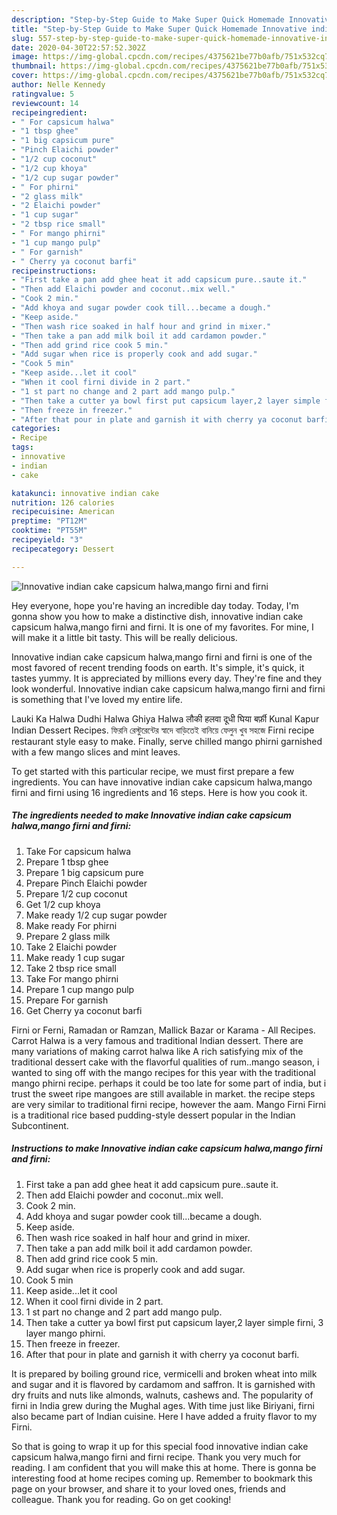 ```yaml
---
description: "Step-by-Step Guide to Make Super Quick Homemade Innovative indian cake capsicum halwa,mango firni and firni"
title: "Step-by-Step Guide to Make Super Quick Homemade Innovative indian cake capsicum halwa,mango firni and firni"
slug: 557-step-by-step-guide-to-make-super-quick-homemade-innovative-indian-cake-capsicum-halwa-mango-firni-and-firni
date: 2020-04-30T22:57:52.302Z
image: https://img-global.cpcdn.com/recipes/4375621be77b0afb/751x532cq70/innovative-indian-cake-capsicum-halwamango-firni-and-firni-recipe-main-photo.jpg
thumbnail: https://img-global.cpcdn.com/recipes/4375621be77b0afb/751x532cq70/innovative-indian-cake-capsicum-halwamango-firni-and-firni-recipe-main-photo.jpg
cover: https://img-global.cpcdn.com/recipes/4375621be77b0afb/751x532cq70/innovative-indian-cake-capsicum-halwamango-firni-and-firni-recipe-main-photo.jpg
author: Nelle Kennedy
ratingvalue: 5
reviewcount: 14
recipeingredient:
- " For capsicum halwa"
- "1 tbsp ghee"
- "1 big capsicum pure"
- "Pinch Elaichi powder"
- "1/2 cup coconut"
- "1/2 cup khoya"
- "1/2 cup sugar powder"
- " For phirni"
- "2 glass milk"
- "2 Elaichi powder"
- "1 cup sugar"
- "2 tbsp rice small"
- " For mango phirni"
- "1 cup mango pulp"
- " For garnish"
- " Cherry ya coconut barfi"
recipeinstructions:
- "First take a pan add ghee heat it add capsicum pure..saute it."
- "Then add Elaichi powder and coconut..mix well."
- "Cook 2 min."
- "Add khoya and sugar powder cook till...became a dough."
- "Keep aside."
- "Then wash rice soaked in half hour and grind in mixer."
- "Then take a pan add milk boil it add cardamon powder."
- "Then add grind rice cook 5 min."
- "Add sugar when rice is properly cook and add sugar."
- "Cook 5 min"
- "Keep aside...let it cool"
- "When it cool firni divide in 2 part."
- "1 st part no change and 2 part add mango pulp."
- "Then take a cutter ya bowl first put capsicum layer,2 layer simple firni, 3 layer mango phirni."
- "Then freeze in freezer."
- "After that pour in plate and garnish it with cherry ya coconut barfi."
categories:
- Recipe
tags:
- innovative
- indian
- cake

katakunci: innovative indian cake 
nutrition: 126 calories
recipecuisine: American
preptime: "PT12M"
cooktime: "PT55M"
recipeyield: "3"
recipecategory: Dessert

---
```



![Innovative indian cake capsicum halwa,mango firni and firni](https://img-global.cpcdn.com/recipes/4375621be77b0afb/751x532cq70/innovative-indian-cake-capsicum-halwamango-firni-and-firni-recipe-main-photo.jpg)

Hey everyone, hope you're having an incredible day today. Today, I'm gonna show you how to make a distinctive dish, innovative indian cake capsicum halwa,mango firni and firni. It is one of my favorites. For mine, I will make it a little bit tasty. This will be really delicious.

Innovative indian cake capsicum halwa,mango firni and firni is one of the most favored of recent trending foods on earth. It's simple, it's quick, it tastes yummy. It is appreciated by millions every day. They're fine and they look wonderful. Innovative indian cake capsicum halwa,mango firni and firni is something that I've loved my entire life.

Lauki Ka Halwa Dudhi Halwa Ghiya Halwa लौकी हलवा दूधी घिया बर्फ़ी Kunal Kapur Indian Dessert Recipes. ফিরনি রেস্টুরেন্টের স্বাদে বাড়িতেই বানিয়ে ফেলুন খুব সহজে Firni recipe restaurant style easy to make. Finally, serve chilled mango phirni garnished with a few mango slices and mint leaves.


To get started with this particular recipe, we must first prepare a few ingredients. You can have innovative indian cake capsicum halwa,mango firni and firni using 16 ingredients and 16 steps. Here is how you cook it.

<!--inarticleads1-->

##### The ingredients needed to make Innovative indian cake capsicum halwa,mango firni and firni:

1. Take  For capsicum halwa
1. Prepare 1 tbsp ghee
1. Prepare 1 big capsicum pure
1. Prepare Pinch Elaichi powder
1. Prepare 1/2 cup coconut
1. Get 1/2 cup khoya
1. Make ready 1/2 cup sugar powder
1. Make ready  For phirni
1. Prepare 2 glass milk
1. Take 2 Elaichi powder
1. Make ready 1 cup sugar
1. Take 2 tbsp rice small
1. Take  For mango phirni
1. Prepare 1 cup mango pulp
1. Prepare  For garnish
1. Get  Cherry ya coconut barfi


Firni or Ferni, Ramadan or Ramzan, Mallick Bazar or Karama - All Recipes. Carrot Halwa is a very famous and traditional Indian dessert. There are many variations of making carrot halwa like A rich satisfying mix of the traditional dessert cake with the flavorful qualities of rum..mango season, i wanted to sing off with the mango recipes for this year with the traditional mango phirni recipe. perhaps it could be too late for some part of india, but i trust the sweet ripe mangoes are still available in market. the recipe steps are very similar to traditional firni recipe, however the aam. Mango Firni Firni is a traditional rice based pudding-style dessert popular in the Indian Subcontinent. 

<!--inarticleads2-->

##### Instructions to make Innovative indian cake capsicum halwa,mango firni and firni:

1. First take a pan add ghee heat it add capsicum pure..saute it.
1. Then add Elaichi powder and coconut..mix well.
1. Cook 2 min.
1. Add khoya and sugar powder cook till...became a dough.
1. Keep aside.
1. Then wash rice soaked in half hour and grind in mixer.
1. Then take a pan add milk boil it add cardamon powder.
1. Then add grind rice cook 5 min.
1. Add sugar when rice is properly cook and add sugar.
1. Cook 5 min
1. Keep aside...let it cool
1. When it cool firni divide in 2 part.
1. 1 st part no change and 2 part add mango pulp.
1. Then take a cutter ya bowl first put capsicum layer,2 layer simple firni, 3 layer mango phirni.
1. Then freeze in freezer.
1. After that pour in plate and garnish it with cherry ya coconut barfi.


It is prepared by boiling ground rice, vermicelli and broken wheat into milk and sugar and it is flavored by cardamom and saffron. It is garnished with dry fruits and nuts like almonds, walnuts, cashews and. The popularity of firni in India grew during the Mughal ages. With time just like Biriyani, firni also became part of Indian cuisine. Here I have added a fruity flavor to my Firni. 

So that is going to wrap it up for this special food innovative indian cake capsicum halwa,mango firni and firni recipe. Thank you very much for reading. I am confident that you will make this at home. There is gonna be interesting food at home recipes coming up. Remember to bookmark this page on your browser, and share it to your loved ones, friends and colleague. Thank you for reading. Go on get cooking!
